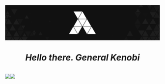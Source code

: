 <div align='center'>
  <img align="center" src="https://raw.githubusercontent.com/SammyDeAgent/SammyDeAgent/master/src/cyto_banner.png">
</div>
<h1 align='center'><i>Hello there. General Kenobi</i></h1><br>
<div align='center'>
  <img align='left' src="https://github-readme-stats.vercel.app/api?username=SammyDeAgent&show_icons=true&theme=chartreuse-dark"/>
  <img align='left' src="https://github-readme-stats.vercel.app/api/top-langs/?username=SammyDeAgent&layout=compact&theme=chartreuse-dark"/>
</div>
<!--
**SammyDeAgent/SammyDeAgent** is a ✨ _special_ ✨ repository because its `README.md` (this file) appears on your GitHub profile.

Here are some ideas to get you started:

- 🔭 I’m currently working on ...
- 🌱 I’m currently learning ...
- 👯 I’m looking to collaborate on ...
- 🤔 I’m looking for help with ...
- 💬 Ask me about ...
- 📫 How to reach me: ...
- 😄 Pronouns: ...
- ⚡ Fun fact: ...
-->
